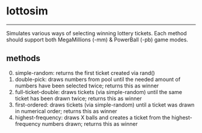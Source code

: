 # lottosim
---
Simulates various ways of selecting winning lottery tickets.  Each method should support both MegaMillions (-mm) & PowerBall (-pb) game modes.

## methods
0. simple-random: returns the first ticket created via rand()
1. double-pick: draws numbers from pool until the needed amount of numbers have been selected twice; returns this as winner
2. full-ticket-double: draws tickets (via simple-random) until the same ticket has been drawn twice; returns this as winner
3. first-ordered: draws tickets (via simple-random) until a ticket was drawn in numerical order; returns this as winner
4. highest-frequency: draws X balls and creates a ticket from the highest-frequency numbers drawn; returns this as winner